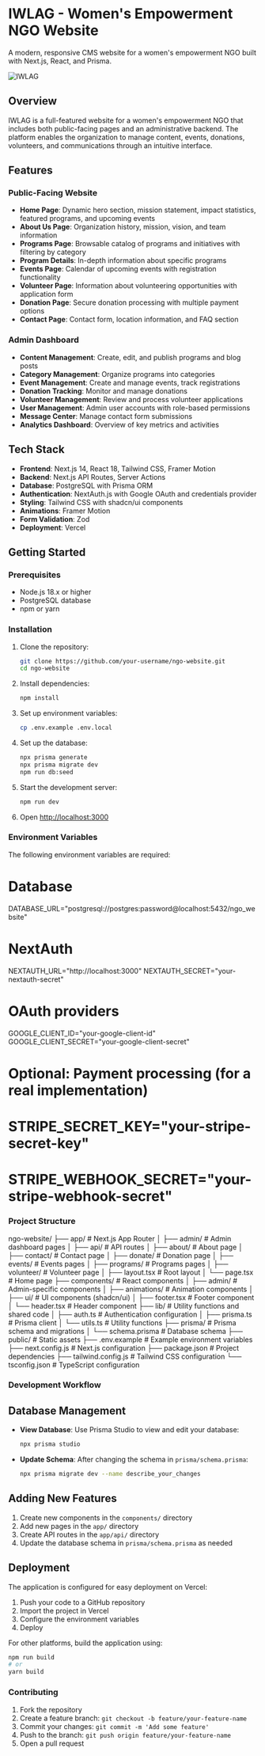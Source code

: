 # IWLAG - Women's Empowerment NGO Website

A modern, responsive CMS website for a women's empowerment NGO built with Next.js, React, and Prisma.

![IWLAG](https://placeholder.svg?height=400&width=800&text=Empower+Together)

## Overview

IWLAG is a full-featured website for a women's empowerment NGO that includes both public-facing pages and an administrative backend. The platform enables the organization to manage content, events, donations, volunteers, and communications through an intuitive interface.

## Features

### Public-Facing Website
- **Home Page**: Dynamic hero section, mission statement, impact statistics, featured programs, and upcoming events
- **About Us Page**: Organization history, mission, vision, and team information
- **Programs Page**: Browsable catalog of programs and initiatives with filtering by category
- **Program Details**: In-depth information about specific programs
- **Events Page**: Calendar of upcoming events with registration functionality
- **Volunteer Page**: Information about volunteering opportunities with application form
- **Donation Page**: Secure donation processing with multiple payment options
- **Contact Page**: Contact form, location information, and FAQ section

### Admin Dashboard
- **Content Management**: Create, edit, and publish programs and blog posts
- **Category Management**: Organize programs into categories
- **Event Management**: Create and manage events, track registrations
- **Donation Tracking**: Monitor and manage donations
- **Volunteer Management**: Review and process volunteer applications
- **User Management**: Admin user accounts with role-based permissions
- **Message Center**: Manage contact form submissions
- **Analytics Dashboard**: Overview of key metrics and activities

## Tech Stack

- **Frontend**: Next.js 14, React 18, Tailwind CSS, Framer Motion
- **Backend**: Next.js API Routes, Server Actions
- **Database**: PostgreSQL with Prisma ORM
- **Authentication**: NextAuth.js with Google OAuth and credentials provider
- **Styling**: Tailwind CSS with shadcn/ui components
- **Animations**: Framer Motion
- **Form Validation**: Zod
- **Deployment**: Vercel

## Getting Started

### Prerequisites

- Node.js 18.x or higher
- PostgreSQL database
- npm or yarn

### Installation

1. Clone the repository:
   ```bash
   git clone https://github.com/your-username/ngo-website.git
   cd ngo-website
2. Install dependencies:
   ```bash
   npm install
3. Set up environment variables:
   ```bash
   cp .env.example .env.local
4. Set up the database:
   ```bash
   npx prisma generate
   npx prisma migrate dev
   npm run db:seed
5. Start the development server:
   ```bash
   npm run dev
6. Open [http://localhost:3000](http://localhost:3000)

### Environment Variables
The following environment variables are required:
# Database
DATABASE_URL="postgresql://postgres:password@localhost:5432/ngo_website"

# NextAuth
NEXTAUTH_URL="http://localhost:3000"
NEXTAUTH_SECRET="your-nextauth-secret"

# OAuth providers
GOOGLE_CLIENT_ID="your-google-client-id"
GOOGLE_CLIENT_SECRET="your-google-client-secret"

# Optional: Payment processing (for a real implementation)
# STRIPE_SECRET_KEY="your-stripe-secret-key"
# STRIPE_WEBHOOK_SECRET="your-stripe-webhook-secret"

### Project Structure
ngo-website/
├── app/                    # Next.js App Router
│   ├── admin/              # Admin dashboard pages
│   ├── api/                # API routes
│   ├── about/              # About page
│   ├── contact/            # Contact page
│   ├── donate/             # Donation page
│   ├── events/             # Events pages
│   ├── programs/           # Programs pages
│   ├── volunteer/          # Volunteer page
│   ├── layout.tsx          # Root layout
│   └── page.tsx            # Home page
├── components/             # React components
│   ├── admin/              # Admin-specific components
│   ├── animations/         # Animation components
│   ├── ui/                 # UI components (shadcn/ui)
│   ├── footer.tsx          # Footer component
│   └── header.tsx          # Header component
├── lib/                    # Utility functions and shared code
│   ├── auth.ts             # Authentication configuration
│   ├── prisma.ts           # Prisma client
│   └── utils.ts            # Utility functions
├── prisma/                 # Prisma schema and migrations
│   └── schema.prisma       # Database schema
├── public/                 # Static assets
├── .env.example            # Example environment variables
├── next.config.js          # Next.js configuration
├── package.json            # Project dependencies
├── tailwind.config.js      # Tailwind CSS configuration
└── tsconfig.json           # TypeScript configuration

### Development Workflow
## Database Management
- **View Database**: Use Prisma Studio to view and edit your database:
  ```bash
  npx prisma studio
- **Update Schema**: After changing the schema in `prisma/schema.prisma`:
  ```bash
  npx prisma migrate dev --name describe_your_changes
  
## Adding New Features
1. Create new components in the `components/` directory
2. Add new pages in the `app/` directory
3. Create API routes in the `app/api/` directory
4. Update the database schema in `prisma/schema.prisma` as needed

## Deployment
The application is configured for easy deployment on Vercel:
1. Push your code to a GitHub repository
2. Import the project in Vercel
3. Configure the environment variables
4. Deploy
   
For other platforms, build the application using:
```bash
npm run build
# or
yarn build
```

### Contributing
1. Fork the repository
2. Create a feature branch: `git checkout -b feature/your-feature-name`
3. Commit your changes: `git commit -m 'Add some feature'`
4. Push to the branch: `git push origin feature/your-feature-name`
5. Open a pull request
